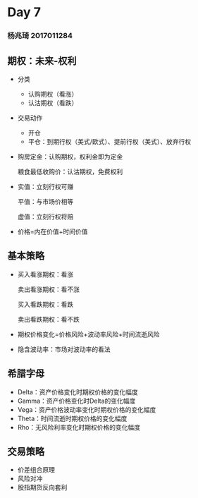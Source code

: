 # Day 7

### 杨兆琦 2017011284



## 期权：未来-权利

- 分类

  - 认购期权（看涨）
  - 认沽期权（看跌）

- 交易动作

  - 开仓
  - 平仓：到期行权（美式/欧式）、提前行权（美式）、放弃行权

- 购房定金：认购期权，权利金即为定金

  粮食最低收购价：认沽期权，免费权利

- 实值：立刻行权可赚

  平值：与市场价相等

  虚值：立刻行权将赔

- 价格=内在价值+时间价值



## 基本策略

- 买入看涨期权：看涨

  卖出看涨期权：看不涨

  买入看跌期权：看跌

  卖出看跌期权：看不跌

- 期权价格变化=价格风险+波动率风险+时间流逝风险

- 隐含波动率：市场对波动率的看法



## 希腊字母

- Delta：资产价格变化时期权价格的变化幅度
- Gamma：资产价格变化时Delta的变化幅度
- Vega：资产价格波动率变化时期权价格的变化幅度
- Theta：时间流逝时期权价格的变化幅度
- Rho：无风险利率变化时期权价格的变化幅度



## 交易策略

- 价差组合原理
- 风险对冲
- 股指期货反向套利